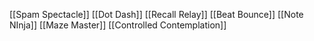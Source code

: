 [[Spam Spectacle]]
[[Dot Dash]]
[[Recall Relay]]
[[Beat Bounce]]
[[Note NInja]]
[[Maze Master]]
[[Controlled Contemplation]]
